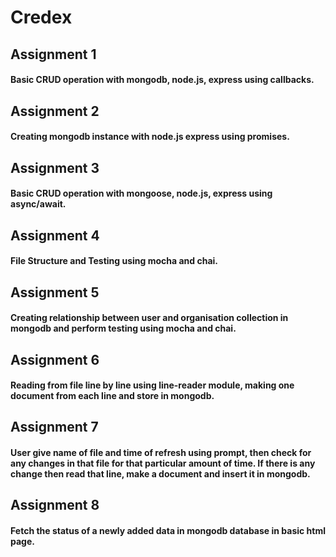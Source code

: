 # Credex

## Assignment 1
#### Basic CRUD operation with mongodb, node.js, express using callbacks.

## Assignment 2
#### Creating mongodb instance with node.js express using promises.

## Assignment 3
#### Basic CRUD operation with mongoose, node.js, express using async/await.

## Assignment 4
#### File Structure and Testing using mocha and chai.

## Assignment 5
#### Creating relationship between user and organisation collection in mongodb and perform testing using mocha and chai.

## Assignment 6
#### Reading from file line by line using line-reader module, making one document from each line and store in mongodb.

## Assignment 7
#### User give name of file and time of refresh using prompt, then check for any changes in that file for that particular amount of time. If there is any change then read that line, make a document and insert it in mongodb.

## Assignment 8
#### Fetch the status of a newly added data in mongodb database in basic html page.